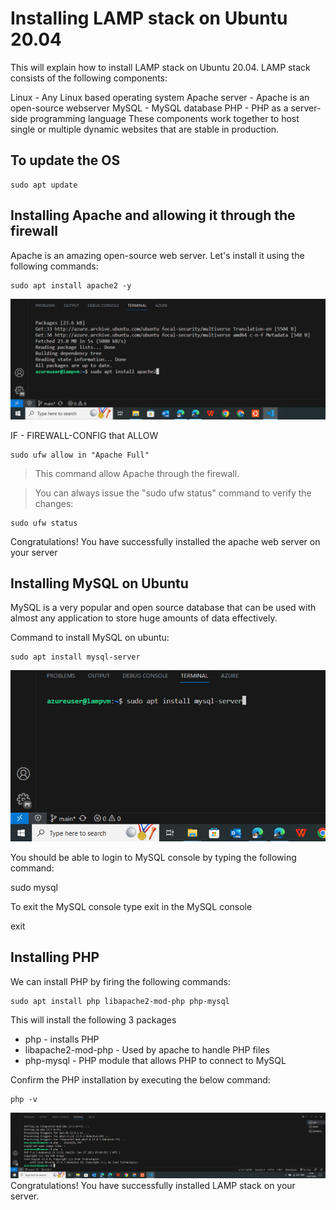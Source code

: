 # Installing LAMP stack on Ubuntu 20.04

This will explain how to install LAMP stack on Ubuntu 20.04. LAMP stack consists of the following components:

Linux - Any Linux based operating system
Apache server - Apache is an open-source webserver
MySQL - MySQL database
PHP - PHP as a server-side programming language
These components work together to host single or multiple dynamic websites that are stable in production.
## To update the OS
```
sudo apt update
```

## Installing Apache and allowing it through the firewall

Apache is an amazing open-source web server. Let's install it using the following commands:
```
sudo apt install apache2 -y
```
![App Screenshot](./Screenshot%20(31).png)

IF - FIREWALL-CONFIG
that ALLOW
```
sudo ufw allow in "Apache Full"

```
>This command allow Apache through the firewall.

>You can always issue the "sudo ufw status" command to verify the changes:
```
sudo ufw status
```
Congratulations! You have successfully installed the apache web server on your server

## Installing MySQL on Ubuntu
MySQL is a very popular and open source database that can be used with almost any application to store huge amounts of data effectively.

Command to install MySQL on ubuntu:
```
sudo apt install mysql-server
```

![App Screenshot](./Screenshot%20(32).png)

You should be able to login to MySQL console by typing the following command:


sudo mysql


To exit the MySQL console type exit in the MySQL console

exit

## Installing PHP

We can install PHP by firing the following commands:

```
sudo apt install php libapache2-mod-php php-mysql
```

This will install the following 3 packages

* php -  installs PHP
* libapache2-mod-php - Used by apache to handle PHP files
* php-mysql - PHP module that allows PHP to connect to MySQL 

Confirm the PHP installation by executing the below command:
```
php -v
```
![App Screenshot](./Screenshot%20(37).png)
Congratulations! You have successfully installed LAMP stack on your server.